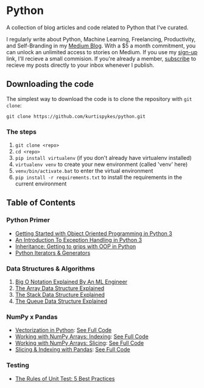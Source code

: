 # Python 

A collection of blog articles and code related to Python that I've curated. 

I regularly write about Python, Machine Learning, Freelancing, Productivity, and Self-Branding in my 
[Medium Blog](https://kurtispykes.medium.com). With a $5 a month commitment, you can unlock an 
unlimited access to stories on Medium. If you use my 
[sign-up](https://kurtispykes.medium.com/membership) link, I'll recieve a small commision. 
If you're already a member, [subscribe](https://kurtispykes.medium.com/subscribe) to recieve 
my posts directly to your inbox whenever I publish. 


## Downloading the code

The simplest way to download the code is to clone the repository with `git clone`: 
```
git clone https://github.com/kurtispykes/python.git
```
### The steps
1. `git clone <repo>`
2. `cd <repo>`
3. `pip install virtualenv` (if you don't already have virtualenv installed)
4. `virtualenv venv` to create your new environment (called 'venv' here)
5. `venv/bin/activate.bat` to enter the virtual environment
6. `pip install -r requirements.txt` to install the requirements in the current environment

## Table of Contents 

### Python Primer
* [Getting Started with Object Oriented Programming in Python 3](https://medium.com/geekculture/getting-started-with-object-oriented-programming-in-python-3-e0a87d38acfc)
* [An Introduction To Exception Handling in Python 3](https://medium.com/geekculture/an-introduction-to-exception-handling-in-python-8a5b9c98d47f)
* [Inheritance: Getting to grips with OOP in Python](https://medium.com/geekculture/inheritance-getting-to-grips-with-oop-in-python-2ec35b52570)
* [Python Iterators & Generators](https://medium.com/geekculture/python-iterators-generators-ea63c5821550)

### Data Structures & Algorithms 
1. [Big O Notation Explained By An ML Engineer](https://medium.com/geekculture/big-o-notation-explained-by-an-ml-engineer-2dc991503474)
2. [The Array Data Structure Explained](https://medium.com/geekculture/the-array-data-structure-explained-b8eb4c5d1f7a)
3. [The Stack Data Structure Explained](https://medium.com/geekculture/the-stack-data-structure-explained-28fda4de4816)
4. [The Queue Data Structure Explained](https://medium.com/geekculture/the-queue-data-structure-explained-a6c1891232ba)

### NumPy x Pandas
* [Vectorization in Python](https://towardsdatascience.com/vectorization-in-python-46486819d3a): [See Full Code](numpy_x_pandas/vectorization.ipynb)
* [Working with NumPy Arrays: Indexing](https://towardsdatascience.com/working-with-numpy-arrays-indexing-e4c08595ed57): [See Full Code](numpy_x_pandas/numpy_indexing.ipynb)
* [Working with NumPy Arrays: Slicing](https://towardsdatascience.com/working-with-numpy-arrays-slicing-4453ec757ff0): [See Full Code](numpy_x_pandas/numpy_slicing.ipynb)
* [Slicing & Indexing with Pandas](https://towardsdatascience.com/slicing-and-indexing-with-pandas-2bff05ec361e): [See Full Code](numpy_x_pandas/pandas_slicing_and_indexing.ipynb)


### Testing
* [The Rules of Unit Test: 5 Best Practices](https://medium.com/pykes-technical-notes/the-rules-of-unit-test-5-best-practices-e2427a53400b)